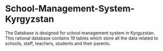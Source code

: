 # School-Management-System-Kyrgyzstan
The Database is designed for school management system in Kyrgyzstan. This rational database contains 19 tables which store all the data related to schools, staff, teachers, students and their parents.
